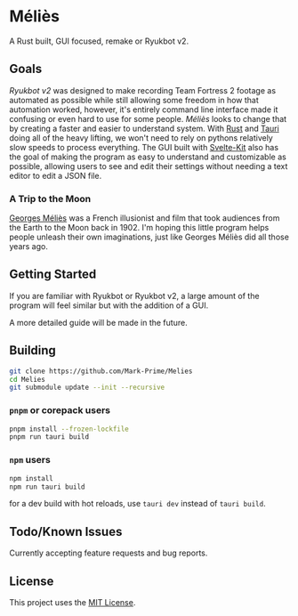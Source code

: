 # Méliès

A Rust built, GUI focused, remake or Ryukbot v2.

## Goals

_Ryukbot v2_ was designed to make recording Team Fortress 2 footage as automated as possible while still allowing some freedom in how that automation worked, however, it's entirely command line interface made it confusing or even hard to use for some people. _Méliès_ looks to change that by creating a faster and easier to understand system. With [Rust](https://www.rust-lang.org/) and [Tauri](https://tauri.app/) doing all of the heavy lifting, we won't need to rely on pythons relatively slow speeds to process everything. The GUI built with [Svelte-Kit](https://kit.svelte.dev/) also has the goal of making the program as easy to understand and customizable as possible, allowing users to see and edit their settings without needing a text editor to edit a JSON file.

### A Trip to the Moon

[Georges Méliès](https://en.wikipedia.org/wiki/Georges_M%C3%A9li%C3%A8s) was a French illusionist and film that took audiences from the Earth to the Moon back in 1902. I'm hoping this little program helps people unleash their own imaginations, just like Georges Méliès did all those years ago.

## Getting Started

If you are familiar with Ryukbot or Ryukbot v2, a large amount of the program will feel similar but with the addition of a GUI.

A more detailed guide will be made in the future.

## Building

```sh
git clone https://github.com/Mark-Prime/Melies
cd Melies
git submodule update --init --recursive
```

### `pnpm` or corepack users

```sh
pnpm install --frozen-lockfile
pnpm run tauri build
```

### `npm` users

```sh
npm install
npm run tauri build
```

for a dev build with hot reloads, use `tauri dev` instead of `tauri build`.

## Todo/Known Issues

Currently accepting feature requests and bug reports.

## License

This project uses the [MIT License](https://mit-license.org/).
